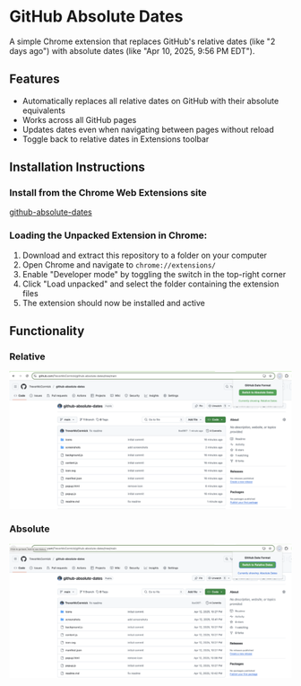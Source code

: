 # GitHub Absolute Dates

A simple Chrome extension that replaces GitHub's relative dates (like "2 days ago") with absolute dates (like "Apr 10, 2025, 9:56 PM EDT").

## Features

- Automatically replaces all relative dates on GitHub with their absolute equivalents
- Works across all GitHub pages
- Updates dates even when navigating between pages without reload
- Toggle back to relative dates in Extensions toolbar

## Installation Instructions

### Install from the Chrome Web Extensions site

[github-absolute-dates](https://chromewebstore.google.com/detail/github-absolute-dates/jionnaajmghaljaepkafpdhphdcniiii?authuser=0&hl=en)

### Loading the Unpacked Extension in Chrome:

1. Download and extract this repository to a folder on your computer
2. Open Chrome and navigate to `chrome://extensions/`
3. Enable "Developer mode" by toggling the switch in the top-right corner
4. Click "Load unpacked" and select the folder containing the extension files
5. The extension should now be installed and active

## Functionality

### Relative
![Relative](/screenshots/relative.png)

### Absolute
![Absolute](/screenshots/absolute.png)
